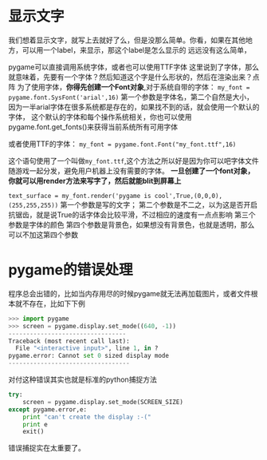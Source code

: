 # 显示文字
我们想着显示文字，就写上去就好了么，但是没那么简单。你看，如果在其他地方，可以用一个label，来显示，那这个label是怎么显示的
远远没有这么简单，

pygame可以直接调用系统字体，或者也可以使用TTF字体
这里说到了字体，那么就意味着，先要有一个字体？然后知道这个字是什么形状的，然后在渲染出来？点阵
为了使用字体，**你得先创建一个Font对象**,对于系统自带的字体：
`my_font = pygame.font.SysFont('arial',16)`
第一个参数是字体名，第二个自然是大小，因为一半arial字体在很多系统都是存在的，如果找不到的话，就会使用一个默认的字体，
这个默认的字体和每个操作系统相关，你也可以使用pygame.font.get_fonts()来获得当前系统所有可用字体

或者使用TTF的字体：
`my_font = pygame.font.Font("my_font.ttf",16)`

这个语句使用了一个叫做`my_font.ttf`,这个方法之所以好是因为你可以吧字体文件随游戏一起分发，避免用户机器上没有需要的字体。
**一旦创建了一个font对象，你就可以用render方法来写字了，然后就能blit到屏幕上**

`text_surface = my_font.render('pygame is cool',True,(0,0,0),(255,255,255))`
第一个参数是写的文字；
第二个参数是不二之，以为这是否开启抗锯齿，就是说True的话字体会比较平滑，不过相应的速度有一点点影响
第三个参数是字体的颜色
第四个参数是背景色，如果想没有背景色，也就是透明，那么可以不加这第四个参数


# pygame的错误处理
程序总会出错的，比如当内存用尽的时候pygame就无法再加载图片，或者文件根本就不存在，比如下下例
```python
>>> import pygame
>>> screen = pygame.display.set_mode((640, -1))
---------------------------------
Traceback (most recent call last):
  File "<interactive input>", line 1, in ?
pygame.error: Cannot set 0 sized display mode
----------------------------------
```
对付这种错误其实也就是标准的python捕捉方法
```python
try:
    screen = pygame.display.set_mode(SCREEN_SIZE)
except pygame.error,e:
    print "can't create the display :-("
    print e
    exit()
```
错误捕捉实在太重要了。